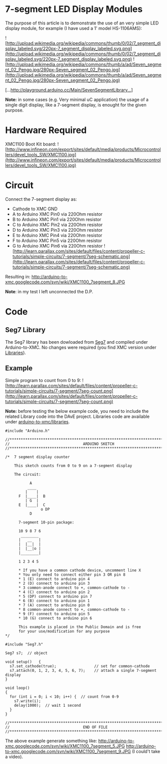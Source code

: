 # 7-segment LED Display Modules #

The purpose of this article is to demonstrate the use of an very simple LED display module, for example (I have used a 1' model HS-1106AMS):

![http://upload.wikimedia.org/wikipedia/commons/thumb/0/02/7_segment_display_labeled.svg/220px-7_segment_display_labeled.svg.png](http://upload.wikimedia.org/wikipedia/commons/thumb/0/02/7_segment_display_labeled.svg/220px-7_segment_display_labeled.svg.png) ![http://upload.wikimedia.org/wikipedia/commons/thumb/a/ad/Seven_segment_02_Pengo.jpg/280px-Seven_segment_02_Pengo.jpg](http://upload.wikimedia.org/wikipedia/commons/thumb/a/ad/Seven_segment_02_Pengo.jpg/280px-Seven_segment_02_Pengo.jpg)

[...http://playground.arduino.cc/Main/SevenSegmentLibrary...]

**Note:** in some cases (e.g. Very minimal uC application) the usage of a single digit display, like a 7-segment display, is enought for the given purpose.

# Hardware Required #

XMC1100 Boot Kit board: ![http://www.infineon.com/export/sites/default/media/products/Microcontrollers/devel_tools_SW/XMC1100.jpg](http://www.infineon.com/export/sites/default/media/products/Microcontrollers/devel_tools_SW/XMC1100.jpg)

# Circuit #

Connect the 7-segment display as:
  * Cathode to XMC GND
  * A to Arduino XMC Pin0 via 220Ohm resistor
  * B to Arduino XMC Pin1 via 220Ohm resistor
  * C to Arduino XMC Pin2 via 220Ohm resistor
  * D to Arduino XMC Pin3 via 220Ohm resistor
  * E to Arduino XMC Pin4 via 220Ohm resistor
  * F to Arduino XMC Pin5 via 220Ohm resistor
  * G to Arduino XMC Pin6 via 220Ohm resistor
![http://learn.parallax.com/sites/default/files/content/propeller-c-tutorials/simple-circuits/7-segment/7seg-schematic.png](http://learn.parallax.com/sites/default/files/content/propeller-c-tutorials/simple-circuits/7-segment/7seg-schematic.png)

Resulting in:
http://arduino-to-xmc.googlecode.com/svn/wiki/XMC1100_7segment_8.JPG

**Note**: in my test I left unconnected the D.P.

# Code #
## Seg7 Library ##
The Seg7 library has been dowloaded from [Seg7](https://github.com/DepletionMode/seg7) and compiled under Arduino-to-XMC. No changes were required (you find XMC version under [Libraries](http://arduino-to-xmc.googlecode.com/svn/trunk/libraries/)).

## Example ##
Simple program to count from 0 to 9:
![http://learn.parallax.com/sites/default/files/content/propeller-c-tutorials/simple-circuits/7-segment/7seg-count.png](http://learn.parallax.com/sites/default/files/content/propeller-c-tutorials/simple-circuits/7-segment/7seg-count.png)

**Note:** before testing the below example code, you need to include the related Library code into the DAvE project. Libraries code are available under [arduino-to-xmc/libraries](http://code.google.com/p/arduino-to-xmc/source/browse/trunk/libraries/).

```
#include "Arduino.h"

//****************************************************************************
// 							       ARDUINO SKETCH
//****************************************************************************

/*  7 segment display counter

    This sketch counts from 0 to 9 on a 7-segment display

    The circuit:

           A
          ____
         |    |
      F  |____|  B
         | G  |
      E  |____|  C
                o DP
           D

      7-segment 10-pin package:

      10 9 8 7 6
       ________
      |   __   |
      |  |__|  |
      |  |__|o |
      |________|

      1 2 3 4 5

      * If you have a common cathode device, uncomment line X
      * You only need to connect either pin 3 OR pin 8
      * 1 (E) connect to arduino pin 4
      * 2 (D) connect to arduino pin 3
      * 3 common-anode connect to +, common-cathode to -
      * 4 (C) connect to arduino pin 2
      * 5 (DP) connect to arduino pin 7
      * 6 (B) connect to arduino pin 1
      * 7 (A) connect to arduino pin 0
      * 8 common-anode connect to +, common-cathode to -
      * 9 (F) connect to arduino pin 5
      * 10 (G) connect to arduino pin 6

      This example is placed in the Public Domain and is free
      for your use/modification for any purpose
*/

#include "Seg7.h"

Seg7 s7;  // object

void setup()   {
  s7.set_cathode(true);  				// set for common-cathode
  s7.attach(0, 1, 2, 3, 4, 5, 6, 7);  	// attach a single 7-segment display
}

void loop()
{
  for (int i = 0; i < 10; i++) {  // count from 0-9
    s7.write(i);
    delay(1000);  // wait 1 second
  }
}

//****************************************************************************
// 							       END OF FILE
//****************************************************************************
```
The above example generate something like:
http://arduino-to-xmc.googlecode.com/svn/wiki/XMC1100_7segment_5.JPG
http://arduino-to-xmc.googlecode.com/svn/wiki/XMC1100_7segment_9.JPG
(I could't take a video).